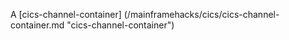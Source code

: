 A [cics-channel-container] (/mainframehacks/cics/cics-channel-container.md "cics-channel-container")

  
